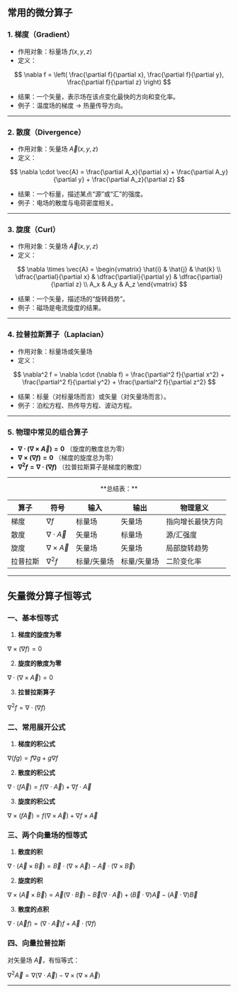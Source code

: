 ## 常用的微分算子

### 1. **梯度（Gradient）**

* 作用对象：标量场 $f(x,y,z)$
* 定义：

$$
\nabla f = \left( \frac{\partial f}{\partial x}, \frac{\partial f}{\partial y}, \frac{\partial f}{\partial z} \right)
$$
* 结果：一个矢量，表示场在该点变化最快的方向和变化率。
* 例子：温度场的梯度 → 热量传导方向。

---

### 2. **散度（Divergence）**

* 作用对象：矢量场 $\vec{A}(x,y,z)$
* 定义：

$$
\nabla \cdot \vec{A} = \frac{\partial A_x}{\partial x} + \frac{\partial A_y}{\partial y} + \frac{\partial A_z}{\partial z}
$$
* 结果：一个标量，描述某点“源”或“汇”的强度。
* 例子：电场的散度与电荷密度相关。

---

### 3. **旋度（Curl）**

* 作用对象：矢量场 $\vec{A}(x,y,z)$
* 定义：

$$
\nabla \times \vec{A} =
\begin{vmatrix}
\hat{i} & \hat{j} & \hat{k} \\
\dfrac{\partial}{\partial x} & \dfrac{\partial}{\partial y} & \dfrac{\partial}{\partial z} \\
A_x & A_y & A_z
\end{vmatrix}
$$

* 结果：一个矢量，描述场的“旋转趋势”。
* 例子：磁场是电流旋度的结果。

---

### 4. **拉普拉斯算子（Laplacian）**

* 作用对象：标量场或矢量场
* 定义：

$$
\nabla^2 f = \nabla \cdot (\nabla f) = \frac{\partial^2 f}{\partial x^2} + \frac{\partial^2 f}{\partial y^2} + \frac{\partial^2 f}{\partial z^2}
$$
* 结果：标量（对标量场而言）或矢量（对矢量场而言）。
* 例子：泊松方程、热传导方程、波动方程。

---

### 5. **物理中常见的组合算子**

* **$\nabla \cdot (\nabla \times \vec{A}) = 0$**
  （旋度的散度总为零）
* **$\nabla \times (\nabla f) = 0$**
  （梯度的旋度总为零）
* **$\nabla^2 f = \nabla \cdot (\nabla f)$**
  （拉普拉斯算子是梯度的散度）

---
<div align="center">
 **总结表：**

| 算子   | 符号                      | 输入     | 输出     | 物理意义     |
| ---- | ----------------------- | ------ | ------ | -------- |
| 梯度   | $\nabla f$              | 标量场    | 矢量场    | 指向增长最快方向 |
| 散度   | $\nabla \cdot \vec{A}$  | 矢量场    | 标量场    | 源/汇强度    |
| 旋度   | $\nabla \times \vec{A}$ | 矢量场    | 矢量场    | 局部旋转趋势   |
| 拉普拉斯 | $\nabla^2 f$            | 标量/矢量场 | 标量/矢量场 | 二阶变化率    |

</div>

---

## 矢量微分算子恒等式

### 一、基本恒等式

1. **梯度的旋度为零**

$\nabla \times (\nabla f) = 0$

2. **旋度的散度为零**

$\nabla \cdot (\nabla \times \vec{A}) = 0$

3. **拉普拉斯算子**

$\nabla^2 f = \nabla \cdot (\nabla f)$



### 二、常用展开公式

1. **梯度的积公式**

$\nabla (fg) = f \nabla g + g \nabla f$

2. **散度的积公式**

$\nabla \cdot (f \vec{A}) = f(\nabla \cdot \vec{A}) + \nabla f \cdot \vec{A}$

3. **旋度的积公式**

$\nabla \times (f \vec{A}) = f(\nabla \times \vec{A}) + \nabla f \times \vec{A}$



### 三、两个向量场的恒等式

1. **散度的积**

$\nabla \cdot (\vec{A}\times \vec{B}) = \vec{B}\cdot (\nabla \times \vec{A}) - \vec{A}\cdot (\nabla \times \vec{B})$

2. **旋度的积**

$\nabla \times (\vec{A}\times \vec{B}) = \vec{A}(\nabla \cdot \vec{B}) - \vec{B}(\nabla \cdot \vec{A}) + (\vec{B}\cdot \nabla)\vec{A} - (\vec{A}\cdot \nabla)\vec{B}$

3. **散度的点积**

$\nabla \cdot (\vec{A} f) = (\nabla \cdot \vec{A}) f + \vec{A}\cdot (\nabla f)$



### 四、向量拉普拉斯

对矢量场 $\vec{A}$，有恒等式：

$\nabla^2 \vec{A} = \nabla (\nabla \cdot \vec{A}) - \nabla \times (\nabla \times \vec{A})$

---





